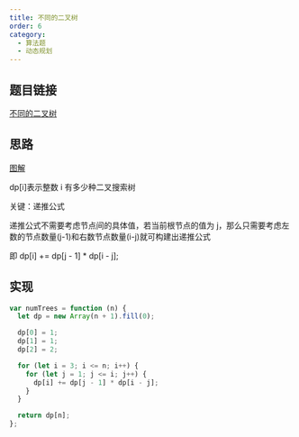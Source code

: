 ```yaml
---
title: 不同的二叉树
order: 6
category:
  - 算法题
  - 动态规划
---
```


## 题目链接

[不同的二叉树](https://leetcode.cn/problems/unique-binary-search-trees/)

## 思路

[图解](https://www.programmercarl.com/0096.%E4%B8%8D%E5%90%8C%E7%9A%84%E4%BA%8C%E5%8F%89%E6%90%9C%E7%B4%A2%E6%A0%91.html#%E7%AE%97%E6%B3%95%E5%85%AC%E5%BC%80%E8%AF%BE)

dp[i]表示整数 i 有多少种二叉搜索树

关键：递推公式

递推公式不需要考虑节点间的具体值，若当前根节点的值为 j，那么只需要考虑左数的节点数量(j-1)和右数节点数量(i-j)就可构建出递推公式

即 dp[i] += dp[j - 1] \* dp[i - j];

## 实现

```js
var numTrees = function (n) {
  let dp = new Array(n + 1).fill(0);

  dp[0] = 1;
  dp[1] = 1;
  dp[2] = 2;

  for (let i = 3; i <= n; i++) {
    for (let j = 1; j <= i; j++) {
      dp[i] += dp[j - 1] * dp[i - j];
    }
  }

  return dp[n];
};
```

